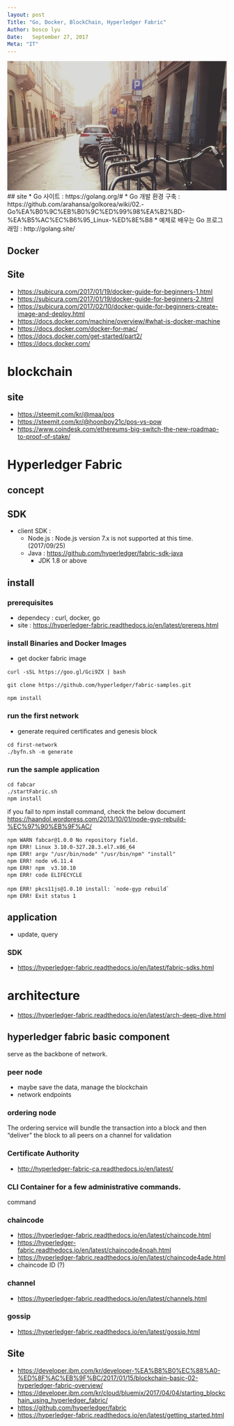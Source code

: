 ```yaml
---
layout: post
Title: "Go, Docker, BlockChain, Hyperledger Fabric"
Author: bosco lyu
Date:   September 27, 2017
Meta: "IT"  
---
```

<img src="/images/fulls/01.jpg" class="fit image">
## site 
* Go 사이트 : https://golang.org/#
* Go 개발 환경 구축 : https://github.com/arahansa/golkorea/wiki/02.-Go%EA%B0%9C%EB%B0%9C%ED%99%98%EA%B2%BD-%EA%B5%AC%EC%B6%95_Linux-%ED%8E%B8
* 예제로 배우는 Go 프로그래밍 : http://golang.site/

## Docker
## Site
* https://subicura.com/2017/01/19/docker-guide-for-beginners-1.html
* https://subicura.com/2017/01/19/docker-guide-for-beginners-2.html
* https://subicura.com/2017/02/10/docker-guide-for-beginners-create-image-and-deploy.html
* https://docs.docker.com/machine/overview/#what-is-docker-machine
* https://docs.docker.com/docker-for-mac/
* https://docs.docker.com/get-started/part2/
* https://docs.docker.com/

# blockchain
## site
* https://steemit.com/kr/@maa/pos
* https://steemit.com/kr/@hoonboy21c/pos-vs-pow
* https://www.coindesk.com/ethereums-big-switch-the-new-roadmap-to-proof-of-stake/

# Hyperledger Fabric
## concept
## SDK
* client SDK : 
	* Node.js : Node.js version 7.x is not supported at this time. (2017/09/25)
	* Java : https://github.com/hyperledger/fabric-sdk-java
		* JDK 1.8 or above

## install
### prerequisites
* dependecy : curl, docker, go
* site : https://hyperledger-fabric.readthedocs.io/en/latest/prereqs.html
### install Binaries and Docker Images
* get docker fabric image

```
curl -sSL https://goo.gl/Gci9ZX | bash
```

```
git clone https://github.com/hyperledger/fabric-samples.git
```

```
npm install
```
### run the first network

* generate required certificates and genesis block

```
cd first-network
./byfn.sh -m generate
```

### run the sample application

```
cd fabcar
./startFabric.sh
npm install
```

if you fail to npm install command, check the below document
https://haandol.wordpress.com/2013/10/01/node-gyp-rebuild-%EC%97%90%EB%9F%AC/

```
npm WARN fabcar@1.0.0 No repository field.
npm ERR! Linux 3.10.0-327.28.3.el7.x86_64
npm ERR! argv "/usr/bin/node" "/usr/bin/npm" "install"
npm ERR! node v6.11.4
npm ERR! npm  v3.10.10
npm ERR! code ELIFECYCLE

npm ERR! pkcs11js@1.0.10 install: `node-gyp rebuild`
npm ERR! Exit status 1

```






## application
* update, query
### SDK
* https://hyperledger-fabric.readthedocs.io/en/latest/fabric-sdks.html

# architecture
* https://hyperledger-fabric.readthedocs.io/en/latest/arch-deep-dive.html

## hyperledger fabric basic component
serve as the backbone of network.
### peer node
* maybe save the data, manage the blockchain
* network endpoints
### ordering node
The ordering service will bundle the transaction into a block and then “deliver” the block to all peers on a channel for validation
### Certificate Authority
* http://hyperledger-fabric-ca.readthedocs.io/en/latest/
### CLI Container for a few administrative commands.
command
### chaincode
* https://hyperledger-fabric.readthedocs.io/en/latest/chaincode.html
* https://hyperledger-fabric.readthedocs.io/en/latest/chaincode4noah.html
* https://hyperledger-fabric.readthedocs.io/en/latest/chaincode4ade.html
* chaincode ID (?)


### channel 
* https://hyperledger-fabric.readthedocs.io/en/latest/channels.html
### gossip
* https://hyperledger-fabric.readthedocs.io/en/latest/gossip.html



## Site
* https://developer.ibm.com/kr/developer-%EA%B8%B0%EC%88%A0-%ED%8F%AC%EB%9F%BC/2017/01/15/blockchain-basic-02-hyperledger-fabric-overview/
* https://developer.ibm.com/kr/cloud/bluemix/2017/04/04/starting_blockchain_using_hyperledger_fabric/
* https://github.com/hyperledger/fabric
* https://hyperledger-fabric.readthedocs.io/en/latest/getting_started.html
